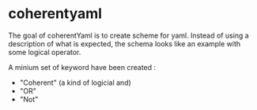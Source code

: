 # coherentyaml

The goal of coherentYaml is to create scheme for yaml. Instead of
using a description of what is expected, the schema looks like an
example with some logical operator.

A minium set of keyword have been created :
- "Coherent" (a kind of logicial and)
- "OR"
- "Not"

